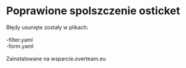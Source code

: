 # Poprawione spolszczenie osticket
Błędy usunięte zostały w plikach:</br>
</br>
-filter.yaml</br>
-form.yaml
</br>
</br>
Zainstalowane na wsparcie.overteam.eu</br>
